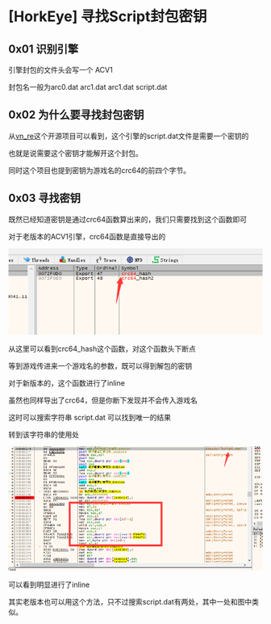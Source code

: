 # [HorkEye] 寻找Script封包密钥

## 0x01 识别引擎

引擎封包的文件头会写一个 ACV1

封包名一般为arc0.dat arc1.dat arc1.dat script.dat

## 0x02 为什么要寻找封包密钥

从[vn_re](https://github.com/Forlos/vn_re/tree/master/docs/acv1)这个开源项目可以看到，这个引擎的script.dat文件是需要一个密钥的

也就是说需要这个密钥才能解开这个封包。

同时这个项目也提到密钥为游戏名的crc64的前四个字节。

## 0x03 寻找密钥

既然已经知道密钥是通过crc64函数算出来的，我们只需要找到这个函数即可

对于老版本的ACV1引擎，crc64函数是直接导出的

![](image/1.png)


从这里可以看到crc64_hash这个函数，对这个函数头下断点

等到游戏传进来一个游戏名的参数，既可以得到解包的密钥



对于新版本的，这个函数进行了inline

虽然也同样导出了crc64，但是你断下发现并不会传入游戏名

这时可以搜索字符串 script.dat 可以找到唯一的结果

转到该字符串的使用处

![](image/2.png)


可以看到明显进行了inline



其实老版本也可以用这个方法，只不过搜索script.dat有两处，其中一处和图中类似。